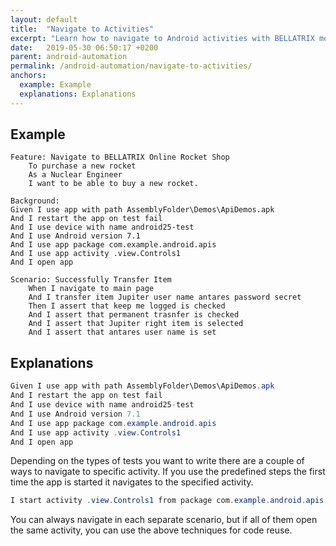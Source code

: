 ```yaml
---
layout: default
title:  "Navigate to Activities"
excerpt: "Learn how to navigate to Android activities with BELLATRIX mobile module."
date:   2019-05-30 06:50:17 +0200
parent: android-automation
permalink: /android-automation/navigate-to-activities/
anchors:
  example: Example
  explanations: Explanations
---
```

Example
-------
```
Feature: Navigate to BELLATRIX Online Rocket Shop
	To purchase a new rocket
	As a Nuclear Engineer 
	I want to be able to buy a new rocket.

Background:
Given I use app with path AssemblyFolder\Demos\ApiDemos.apk
And I restart the app on test fail
And I use device with name android25-test
And I use Android version 7.1
And I use app package com.example.android.apis
And I use app activity .view.Controls1
And I open app

Scenario: Successfully Transfer Item
	When I navigate to main page
	And I transfer item Jupiter user name antares password secret
	Then I assert that keep me logged is checked
    And I assert that permanent trasnfer is checked
    And I assert that Jupiter right item is selected
    And I assert that antares user name is set
```

Explanations
------------

```csharp
Given I use app with path AssemblyFolder\Demos\ApiDemos.apk
And I restart the app on test fail
And I use device with name android25-test
And I use Android version 7.1
And I use app package com.example.android.apis
And I use app activity .view.Controls1
And I open app
```
Depending on the types of tests you want to write there are a couple of ways to navigate to specific activity.
If you use the predefined steps the first time the app is started it navigates to the specified activity.
```csharp
I start activity .view.Controls1 from package com.example.android.apis
```
You can always navigate in each separate scenario, but if all of them open the same activity, you can use the above techniques for code reuse.